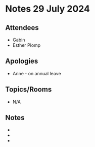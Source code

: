 # Notes 29 July 2024

## Attendees 

*  Gabin
*  Esther Plomp

## Apologies

* Anne - on annual leave

## Topics/Rooms

*  N/A

## Notes

*  
*  
*  